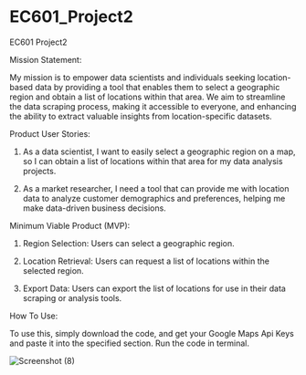 # EC601_Project2
EC601 Project2

Mission Statement:

My mission is to empower data scientists and individuals seeking location-based data by providing a tool that enables them to select a geographic region and obtain a list of locations within that area. We aim to streamline the data scraping process, making it accessible to everyone, and enhancing the ability to extract valuable insights from location-specific datasets.


Product User Stories:

1. As a data scientist, I want to easily select a geographic region on a map, so I can obtain a list of locations within that area for my data analysis projects.

2. As a market researcher, I need a tool that can provide me with location data to analyze customer demographics and preferences, helping me make data-driven business decisions.

Minimum Viable Product (MVP):

1. Region Selection: Users can select a geographic region.

2. Location Retrieval: Users can request a list of locations within the selected region.

3. Export Data: Users can export the list of locations for use in their data scraping or analysis tools.

How To Use:

To use this, simply download the code, and get your Google Maps Api Keys and paste it into the specified section.
Run the code in terminal.

![Screenshot (8)](https://github.com/Jpark99/EC601_Project2/assets/10427379/03e40010-368c-4230-83b3-dae1d929c233)


